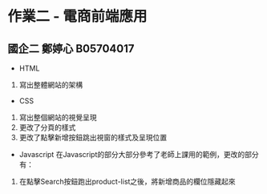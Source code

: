 # 作業二 - 電商前端應用
## 國企二 鄭婷心 B05704017


* HTML
1. 寫出整體網站的架構

* CSS
1. 寫出整個網站的視覺呈現
2. 更改了分頁的樣式
3. 更改了點擊新增按鈕跳出視窗的樣式及呈現位置

* Javascript
在Javascript的部分大部分參考了老師上課用的範例，更改的部分有：
1. 在點擊Search按鈕跑出product-list之後，將新增商品的欄位隱藏起來
